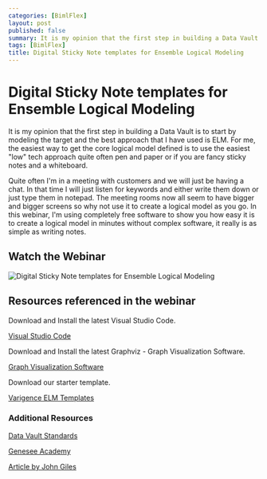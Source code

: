 ```yaml
---
categories: [BimlFlex]
layout: post
published: false
summary: It is my opinion that the first step in building a Data Vault is to start by modeling the target and the best approach that I have used is ELM. For me, the easiest way to get the core logical model defined is to use the easiest "low" tech approach quite often pen and paper or if you are fancy sticky notes and a whiteboard.
tags: [BimlFlex]
title: Digital Sticky Note templates for Ensemble Logical Modeling
---
```


# Digital Sticky Note templates for Ensemble Logical Modeling

It is my opinion that the first step in building a Data Vault is to start by modeling the target and the best approach that I have used is ELM. For me, the easiest way to get the core logical model defined is to use the easiest "low" tech approach quite often pen and paper or if you are fancy sticky notes and a whiteboard.

Quite often I'm in a meeting with customers and we will just be having a chat. In that time I will just listen for keywords and either write them down or just type them in notepad. The meeting rooms now all seem to have bigger and bigger screens so why not use it to create a logical model as you go. In this webinar, I'm using completely free software to show you how easy it is to create a logical model in minutes without complex software, it really is as simple as writing notes.

## Watch the Webinar

![Digital Sticky Note templates for Ensemble Logical Modeling](https://www.youtube.com/watch?v=YZxPFJ8cRR8?rel=0&autoplay=0)

## Resources referenced in the webinar

Download and Install the latest Visual Studio Code.

[Visual Studio Code](https://code.visualstudio.com/)

Download and Install the latest Graphviz - Graph Visualization Software.

[Graph Visualization Software](https://www.graphviz.org/)

Download our starter template.

[Varigence ELM Templates](https://varigence.com/downloads/varigence-elm-templates.zip)

### Additional Resources

[Data Vault Standards](http://dvstandards.com/)

[Genesee Academy](http://www.geneseeacademy.com/)

[Article by John Giles](https://bit.ly/2NreWb6)

